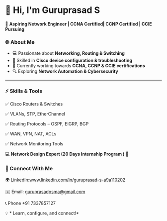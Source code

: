 # 👋 Hi, I'm Guruprasad S

🚀 **Aspiring Network Engineer | CCNA Certified| CCNP Certified | CCIE Pursuing**



### 🌐 About Me

* 💻 Passionate about **Networking, Routing & Switching**
* 📡 Skilled in **Cisco device configuration & troubleshooting**
* 📘 Currently working towards **CCNA, CCNP & CCIE certifications**
* 🔍 Exploring **Network Automation & Cybersecurity**

---

### ⚡ Skills & Tools

✅ Cisco Routers & Switches

✅ VLANs, STP, EtherChannel

✅ Routing Protocols – OSPF, EIGRP, BGP

✅ WAN, VPN, NAT, ACLs

✅ Network Monitoring Tools

💻 **Network Design Expert (20 Days Internship Program )**
    🔗 
### 🤝 Connect With Me

🌍 LinkedIn:www.linkedin.com/in/guruprasad-s-a9a110202 

✉️ Email: guruprasadpsma@gmail.com

📞  Phone +91 7337857127



💡 * Learn,  configure, and connect!*
